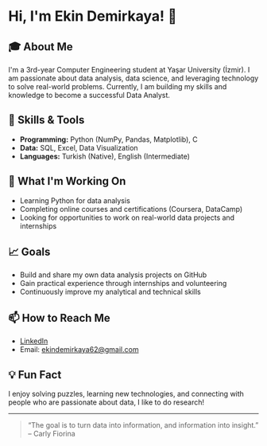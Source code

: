 # Hi, I'm Ekin Demirkaya! 👋

## 🎓 About Me
I'm a 3rd-year Computer Engineering student at Yaşar University (İzmir). I am passionate about data analysis, data science, and leveraging technology to solve real-world problems. Currently, I am building my skills and knowledge to become a successful Data Analyst.

## 🚀 Skills & Tools
- **Programming:** Python (NumPy, Pandas, Matplotlib), C
- **Data:** SQL, Excel, Data Visualization
- **Languages:** Turkish (Native), English (Intermediate)

## 🌱 What I'm Working On
- Learning Python for data analysis
- Completing online courses and certifications (Coursera, DataCamp)
- Looking for opportunities to work on real-world data projects and internships

## 📈 Goals
- Build and share my own data analysis projects on GitHub
- Gain practical experience through internships and volunteering
- Continuously improve my analytical and technical skills

## 📫 How to Reach Me
- [LinkedIn](https://www.linkedin.com/in/ekin-demirkaya-55a320366/)
- Email: ekindemirkaya62@gmail.com

## 💡 Fun Fact
I enjoy solving puzzles, learning new technologies, and connecting with people who are passionate about data, I like to do research!

---

> “The goal is to turn data into information, and information into insight.” – Carly Fiorina
